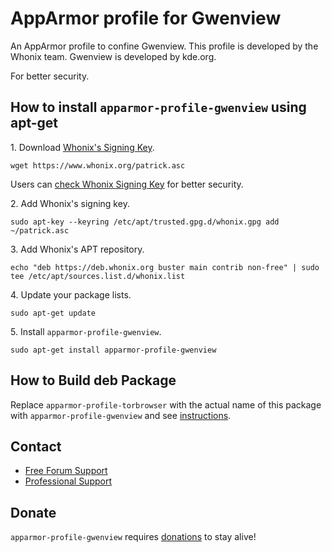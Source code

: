 # AppArmor profile for Gwenview #

An AppArmor profile to confine Gwenview. This profile
is developed by the Whonix team. Gwenview is developed by kde.org.

For better security.
## How to install `apparmor-profile-gwenview` using apt-get ##

1\. Download [Whonix's Signing Key]().

```
wget https://www.whonix.org/patrick.asc
```

Users can [check Whonix Signing Key](https://www.whonix.org/wiki/Whonix_Signing_Key) for better security.

2\. Add Whonix's signing key.

```
sudo apt-key --keyring /etc/apt/trusted.gpg.d/whonix.gpg add ~/patrick.asc
```

3\. Add Whonix's APT repository.

```
echo "deb https://deb.whonix.org buster main contrib non-free" | sudo tee /etc/apt/sources.list.d/whonix.list
```

4\. Update your package lists.

```
sudo apt-get update
```

5\. Install `apparmor-profile-gwenview`.

```
sudo apt-get install apparmor-profile-gwenview
```

## How to Build deb Package ##

Replace `apparmor-profile-torbrowser` with the actual name of this package with `apparmor-profile-gwenview` and see [instructions](https://www.whonix.org/wiki/Dev/Build_Documentation/apparmor-profile-torbrowser).

## Contact ##

* [Free Forum Support](https://forums.whonix.org)
* [Professional Support](https://www.whonix.org/wiki/Professional_Support)

## Donate ##

`apparmor-profile-gwenview` requires [donations](https://www.whonix.org/wiki/Donate) to stay alive!
